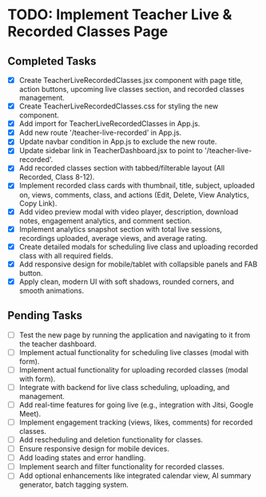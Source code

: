 # TODO: Implement Teacher Live & Recorded Classes Page

## Completed Tasks
- [x] Create TeacherLiveRecordedClasses.jsx component with page title, action buttons, upcoming live classes section, and recorded classes management.
- [x] Create TeacherLiveRecordedClasses.css for styling the new component.
- [x] Add import for TeacherLiveRecordedClasses in App.js.
- [x] Add new route '/teacher-live-recorded' in App.js.
- [x] Update navbar condition in App.js to exclude the new route.
- [x] Update sidebar link in TeacherDashboard.jsx to point to '/teacher-live-recorded'.
- [x] Add recorded classes section with tabbed/filterable layout (All Recorded, Class 8-12).
- [x] Implement recorded class cards with thumbnail, title, subject, uploaded on, views, comments, class, and actions (Edit, Delete, View Analytics, Copy Link).
- [x] Add video preview modal with video player, description, download notes, engagement analytics, and comment section.
- [x] Implement analytics snapshot section with total live sessions, recordings uploaded, average views, and average rating.
- [x] Create detailed modals for scheduling live class and uploading recorded class with all required fields.
- [x] Add responsive design for mobile/tablet with collapsible panels and FAB button.
- [x] Apply clean, modern UI with soft shadows, rounded corners, and smooth animations.

## Pending Tasks
- [ ] Test the new page by running the application and navigating to it from the teacher dashboard.
- [ ] Implement actual functionality for scheduling live classes (modal with form).
- [ ] Implement actual functionality for uploading recorded classes (modal with form).
- [ ] Integrate with backend for live class scheduling, uploading, and management.
- [ ] Add real-time features for going live (e.g., integration with Jitsi, Google Meet).
- [ ] Implement engagement tracking (views, likes, comments) for recorded classes.
- [ ] Add rescheduling and deletion functionality for classes.
- [ ] Ensure responsive design for mobile devices.
- [ ] Add loading states and error handling.
- [ ] Implement search and filter functionality for recorded classes.
- [ ] Add optional enhancements like integrated calendar view, AI summary generator, batch tagging system.
